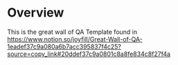 
# Overview

This is the great wall of QA Template found in https://www.notion.so/joyfill/Great-Wall-of-QA-1eadef37c9a080a6b7acc395837f4c25?source=copy_link#20ddef37c9a0801c8a8fe834c8f27f4a

